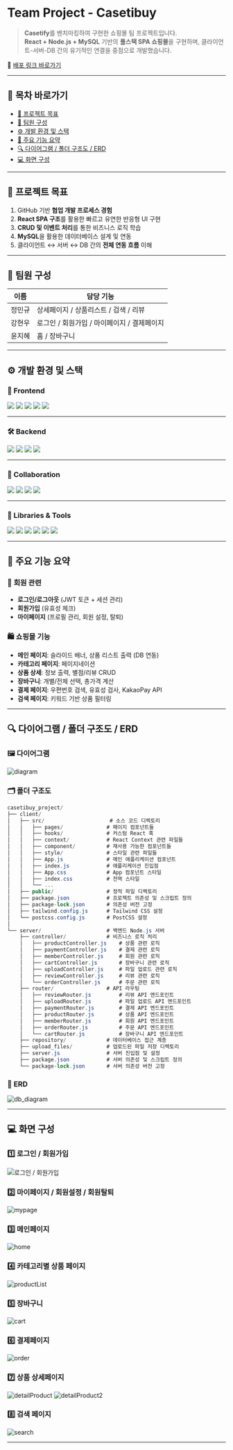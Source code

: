 # Team Project - **Casetibuy**

> **Casetify**를 벤치마킹하여 구현한 쇼핑몰 팀 프로젝트입니다.  
> **React + Node.js + MySQL** 기반의 **풀스택 SPA 쇼핑몰**을 구현하며, 클라이언트-서버-DB 간의 유기적인 연결을 중점으로 개발했습니다.

🔗 [배포 링크 바로가기](http://casetibuy-project.s3-website.ap-northeast-2.amazonaws.com/)

---

## 📎 목차 바로가기

- [🏁 프로젝트 목표](#-프로젝트-목표)
- [👥 팀원 구성](#-팀원-구성)
- [⚙️ 개발 환경 및 스택](#️-개발-환경-및-스택)
- [📌 주요 기능 요약](#-주요-기능-요약)
- [🔍 다이어그램 / 폴더 구조도 / ERD](#-다이어그램--폴더-구조도--erd)
- [💻 화면 구성](#-화면-구성)

---

## 🏁 **프로젝트 목표**

1. GitHub 기반 **협업 개발 프로세스 경험**
2. **React SPA 구조**를 활용한 빠르고 유연한 반응형 UI 구현
3. **CRUD 및 이벤트 처리**를 통한 비즈니스 로직 학습
4. **MySQL**을 활용한 데이터베이스 설계 및 연동
5. 클라이언트 ↔ 서버 ↔ DB 간의 **전체 연동 흐름** 이해

---

## 👥 **팀원 구성**

| 이름   | 담당 기능                                   |
| ------ | ------------------------------------------- |
| 정민규 | 상세페이지 / 상품리스트 / 검색 / 리뷰       |
| 강현우 | 로그인 / 회원가입 / 마이페이지 / 결제페이지 |
| 윤지혜 | 홈 / 장바구니                               |

---

## ⚙️ **개발 환경 및 스택**

### 🎨 Frontend

<p>
  <img src="https://img.shields.io/badge/React-61DAFB?style=flat&logo=React&logoColor=white"/>
  <img src="https://img.shields.io/badge/JavaScript-F7DF1E?style=flat&logo=JavaScript&logoColor=black"/>
  <img src="https://img.shields.io/badge/HTML5-E34F26?style=flat&logo=HTML5&logoColor=white"/>
  <img src="https://img.shields.io/badge/CSS3-1572B6?style=flat&logo=CSS3&logoColor=white"/>
  <img src="https://img.shields.io/badge/Tailwind%20CSS-white?logo=tailwindcss"/>
</p>

---

### 🛠️ Backend

<p>
  <img src="https://img.shields.io/badge/Node.js-339933?style=flat&logo=Node.js&logoColor=white"/>
  <img src="https://img.shields.io/badge/Express-000000?style=flat&logo=Express&logoColor=white"/>
  <img src="https://img.shields.io/badge/MySQL-4479A1?style=flat&logo=MySQL&logoColor=white"/>
  <img src="https://img.shields.io/badge/MySQLWorkbench-00758F?style=flat&logo=mysql&logoColor=white"/>
</p>

---

### 🤝 Collaboration

<p>
  <img src="https://img.shields.io/badge/Git-F05032?style=flat&logo=Git&logoColor=white"/>
  <img src="https://img.shields.io/badge/GitHub-181717?style=flat&logo=GitHub&logoColor=white"/>
  <img src="https://img.shields.io/badge/Notion-000000?style=flat&logo=Notion&logoColor=white"/>
  <img src="https://img.shields.io/badge/VSCode-007ACC?style=flat&logo=VisualStudioCode&logoColor=white"/>
</p>

---

### 🧩 Libraries & Tools

<p>
  <img src="https://img.shields.io/badge/Axios-5A29E4?style=flat&logo=axios&logoColor=white"/>
  <img src="https://img.shields.io/badge/Swiper-6332F6?style=flat&logo=swiper&logoColor=white"/>
  <img src="https://img.shields.io/badge/JsonWebToken-000000?style=flat&logo=jsonwebtokens&logoColor=white"/>
  <img src="https://img.shields.io/badge/Multer-4A4A4A?style=flat"/>
  <img src="https://img.shields.io/badge/DaumPostcode-FFCD00?style=flat"/>
  <img src="https://img.shields.io/badge/Kakaopay-FFCD00?style=flat"/>
</p>

---

## 📌 **주요 기능 요약**

### 🔐 **회원 관련**

- **로그인/로그아웃** (JWT 토큰 + 세션 관리)
- **회원가입** (유효성 체크)
- **마이페이지** (프로필 관리, 회원 설정, 탈퇴)

### 🛍️ **쇼핑몰 기능**

- **메인 페이지**: 슬라이드 배너, 상품 리스트 출력 (DB 연동)
- **카테고리 페이지**: 페이지네이션
- **상품 상세**: 정보 출력, 별점/리뷰 CRUD
- **장바구니**: 개별/전체 선택, 총가격 계산
- **결제 페이지**: 우편번호 검색, 유효성 검사, KakaoPay API
- **검색 페이지**: 키워드 기반 상품 필터링

---

## 🔍 **다이어그램 / 폴더 구조도 / ERD**

### 🖼 **다이어그램**

![diagram](https://github.com/user-attachments/assets/f09ad0c1-70bc-4f4c-b75e-a278db135c92)

### 🗂️ **폴더 구조도**

```csharp
casetibuy_project/
├── client/
│   ├── src/                     # 소스 코드 디렉토리
│   │   ├── pages/              # 페이지 컴포넌트들
│   │   ├── hooks/              # 커스텀 React 훅
│   │   ├── context/            # React Context 관련 파일들
│   │   ├── component/          # 재사용 가능한 컴포넌트들
│   │   ├── style/              # 스타일 관련 파일들
│   │   ├── App.js              # 메인 애플리케이션 컴포넌트
│   │   ├── index.js            # 애플리케이션 진입점
│   │   ├── App.css             # App 컴포넌트 스타일
│   │   ├── index.css           # 전역 스타일
│   │   └── ...
│   ├── public/                 # 정적 파일 디렉토리
│   ├── package.json            # 프로젝트 의존성 및 스크립트 정의
│   ├── package-lock.json       # 의존성 버전 고정
│   ├── tailwind.config.js      # Tailwind CSS 설정
│   └── postcss.config.js       # PostCSS 설정
│
└── server/                     # 백엔드 Node.js 서버
    ├── controller/             # 비즈니스 로직 처리
    │   ├── productController.js    # 상품 관련 로직
    │   ├── paymentController.js    # 결제 관련 로직
    │   ├── memberController.js     # 회원 관련 로직
    │   ├── cartController.js       # 장바구니 관련 로직
    │   ├── uploadController.js     # 파일 업로드 관련 로직
    │   ├── reviewController.js     # 리뷰 관련 로직
    │   └── orderController.js      # 주문 관련 로직
    ├── router/                 # API 라우팅
    │   ├── reviewRouter.js         # 리뷰 API 엔드포인트
    │   ├── uploadRouter.js         # 파일 업로드 API 엔드포인트
    │   ├── paymentRouter.js        # 결제 API 엔드포인트
    │   ├── productRouter.js        # 상품 API 엔드포인트
    │   ├── memberRouter.js         # 회원 API 엔드포인트
    │   ├── orderRouter.js          # 주문 API 엔드포인트
    │   └── cartRouter.js           # 장바구니 API 엔드포인트
    ├── repository/             # 데이터베이스 접근 계층
    ├── upload_files/           # 업로드된 파일 저장 디렉토리
    ├── server.js               # 서버 진입점 및 설정
    ├── package.json            # 서버 의존성 및 스크립트 정의
    └── package-lock.json       # 서버 의존성 버전 고정
```

### 💾 **ERD**

![db_diagram](https://github.com/user-attachments/assets/8052ade5-20f9-47d6-9e09-f60f13917539)

---

## 💻 **화면 구성**

### 1️⃣ 로그인 / 회원가입

![로그인 / 회원가입](https://github.com/user-attachments/assets/466db940-9611-4929-8f12-abb5f75569cd)

### 2️⃣ 마이페이지 / 회원설정 / 회원탈퇴

![mypage](https://github.com/user-attachments/assets/37f00b05-547d-43c6-8701-70a1db1fee35)

### 3️⃣ 메인페이지

![home](https://github.com/user-attachments/assets/bc6f7c78-2fd3-4d4d-8533-33257a175092)

### 4️⃣ 카테고리별 상품 페이지

![productList](https://github.com/user-attachments/assets/bc0d6458-8daf-4483-b1d8-73fa796c4ab4)

### 5️⃣ 장바구니

![cart](https://github.com/user-attachments/assets/0e410202-5948-499a-bbcf-12eef8a3d496)

### 6️⃣ 결제페이지

![order](https://github.com/user-attachments/assets/53417751-3085-4b11-8b7e-c90f9c78ad81)

### 7️⃣ 상품 상세페이지

![detailProduct](https://github.com/user-attachments/assets/b16f8586-eea4-4549-be07-2c1175d30d5a)
![detailProduct2](https://github.com/user-attachments/assets/12c8a829-cbb9-4561-b736-5156927d8034)

### 8️⃣ 검색 페이지

![search](https://github.com/user-attachments/assets/6f6e7f69-f1d6-45b8-a242-d2d222a53061)

---
